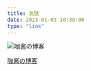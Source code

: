 ```yaml
---
title: 友链
date: 2023-01-03 10:39:00
type: "link"
---
```


![咖酱の博客](https://kagurazakaasahi.github.io/images/avatar.jpg)

[咖酱の博客](https://kagurazakaasahi.github.io/)
